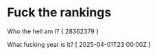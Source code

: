 # Fuck the rankings

Who the hell am I?
{ 28362379 }

What fucking year is it?
[ 2025-04-01T23:00:00Z ]
